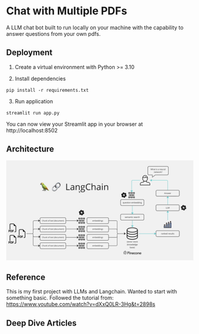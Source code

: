 # Chat with Multiple PDFs

A LLM chat bot built to run locally on your machine with the capability to answer questions from your own pdfs. 

## Deployment

1. Create a virtual environment with Python >= 3.10

2. Install dependencies
```
pip install -r requirements.txt
```

3. Run application
```
streamlit run app.py
```

You can now view your Streamlit app in your browser at http://localhost:8502

## Architecture

![Architecture](architecture.png)

## Reference

This is my first project with LLMs and Langchain. Wanted to start with something basic. Followed the tutorial from: https://www.youtube.com/watch?v=dXxQ0LR-3Hg&t=2898s

## Deep Dive Articles
